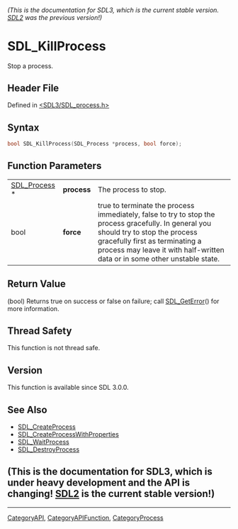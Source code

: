 ###### (This is the documentation for SDL3, which is the current stable version. [SDL2](https://wiki.libsdl.org/SDL2/) was the previous version!)
# SDL_KillProcess

Stop a process.

## Header File

Defined in [<SDL3/SDL_process.h>](https://github.com/libsdl-org/SDL/blob/main/include/SDL3/SDL_process.h)

## Syntax

```c
bool SDL_KillProcess(SDL_Process *process, bool force);
```

## Function Parameters

|                              |             |                                                                                                                                                                                                                                                      |
| ---------------------------- | ----------- | ---------------------------------------------------------------------------------------------------------------------------------------------------------------------------------------------------------------------------------------------------- |
| [SDL_Process](SDL_Process) * | **process** | The process to stop.                                                                                                                                                                                                                                 |
| bool                         | **force**   | true to terminate the process immediately, false to try to stop the process gracefully. In general you should try to stop the process gracefully first as terminating a process may leave it with half-written data or in some other unstable state. |

## Return Value

(bool) Returns true on success or false on failure; call
[SDL_GetError](SDL_GetError)() for more information.

## Thread Safety

This function is not thread safe.

## Version

This function is available since SDL 3.0.0.

## See Also

- [SDL_CreateProcess](SDL_CreateProcess)
- [SDL_CreateProcessWithProperties](SDL_CreateProcessWithProperties)
- [SDL_WaitProcess](SDL_WaitProcess)
- [SDL_DestroyProcess](SDL_DestroyProcess)


## (This is the documentation for SDL3, which is under heavy development and the API is changing! [SDL2](https://wiki.libsdl.org/SDL2/) is the current stable version!)



----
[CategoryAPI](CategoryAPI), [CategoryAPIFunction](CategoryAPIFunction), [CategoryProcess](CategoryProcess)

